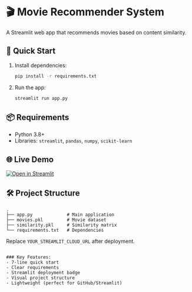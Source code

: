 
# 🎬 Movie Recommender System

A Streamlit web app that recommends movies based on content similarity.

## 🚀 Quick Start
1. Install dependencies:
   ```bash
   pip install -r requirements.txt
   ```
2. Run the app:
   ```bash
   streamlit run app.py
   ```

## 📦 Requirements
- Python 3.8+
- Libraries: `streamlit`, `pandas`, `numpy`, `scikit-learn`

## 🌐 Live Demo
[![Open in Streamlit](https://static.streamlit.io/badges/streamlit_badge_black_white.svg)](YOUR_STREAMLIT_CLOUD_URL)

## 🛠️ Project Structure
```
.
├── app.py             # Main application
├── movies.pkl         # Movie dataset
├── similarity.pkl     # Similarity matrix
└── requirements.txt   # Dependencies
```

Replace `YOUR_STREAMLIT_CLOUD_URL` after deployment.
```

### Key Features:
- 7-line quick start
- Clear requirements
- Streamlit deployment badge
- Visual project structure
- Lightweight (perfect for GitHub/Streamlit)


